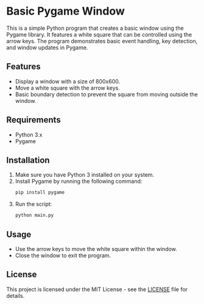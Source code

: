 # Basic Pygame Window

This is a simple Python program that creates a basic window using the Pygame library. It features a white square that can be controlled using the arrow keys. The program demonstrates basic event handling, key detection, and window updates in Pygame.

## Features

- Display a window with a size of 800x600.
- Move a white square with the arrow keys.
- Basic boundary detection to prevent the square from moving outside the window.

## Requirements

- Python 3.x
- Pygame

## Installation

1. Make sure you have Python 3 installed on your system.
2. Install Pygame by running the following command:
    ```bash
    pip install pygame
    ```
3. Run the script:
    ```bash
    python main.py
    ```

## Usage

- Use the arrow keys to move the white square within the window.
- Close the window to exit the program.

## License

This project is licensed under the MIT License - see the [LICENSE](LICENSE) file for details.

